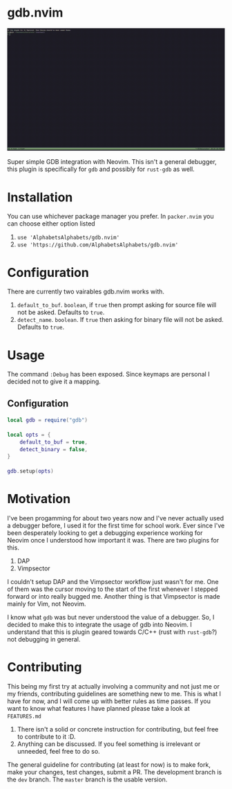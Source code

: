 # gdb.nvim
![Integration demo](media/demo.gif)

Super simple GDB integration with Neovim. This isn't a general debugger, 
this plugin is specifically for `gdb` and possibly for `rust-gdb` as well.

# Installation
You can use whichever package manager you prefer. In `packer.nvim` you can choose either option listed
1. `use 'AlphabetsAlphabets/gdb.nvim'`
2. `use 'https://github.com/AlphabetsAlphabets/gdb.nvim'`

# Configuration
There are currently two vairables gdb.nvim works with.
1. `default_to_buf`. `boolean`, if `true` then prompt asking for source file will not be asked. Defaults to `true`.
2. `detect_name`. `boolean`. If `true` then asking for binary file will not be asked. Defaults to `true`.

# Usage
The command `:Debug` has been exposed. Since keymaps are personal I decided not to give it a mapping.

## Configuration
```lua
local gdb = require("gdb")

local opts = {
	default_to_buf = true,
	detect_binary = false,
}

gdb.setup(opts)
```

# Motivation
I've been progamming for about two years now and I've never actually used a debugger before, I used it for the first time for school work.
Ever since I've been desperately looking to get a debugging experience working for Neovim once I understood how important it was. There are two plugins for this.
1. DAP
2. Vimpsector

I couldn't setup DAP and the Vimpsector workflow just wasn't for me. One of them was the cursor moving to the start
of the first whenever I stepped forward or into really bugged me. Another thing is that Vimpsector is made mainly for
Vim, not Neovim.

I know what `gdb` was but never understood the value of a debugger. So, I decided to make this to integrate the usage of gdb into Neovim. I understand that this is plugin geared towards C/C++ (rust with `rust-gdb`?) not debugging in general.

# Contributing
This being my first try at actually involving a community and not just me or my friends, contributing guidelines are something new to me.
This is what I have for now, and I will come up with better rules as time passes. If you want to know what features I have planned please
take a look at `FEATURES.md`

1. There isn't a solid or concrete instruction for contributing, but feel free to contribute to it :D.
2. Anything can be discussed. If you feel something is irrelevant or unneeded, feel free to do so.

The general guideline for contributing (at least for now) is to make fork, make your changes, test changes, submit a PR.
The development branch is the `dev` branch. The `master` branch is the usable version.
